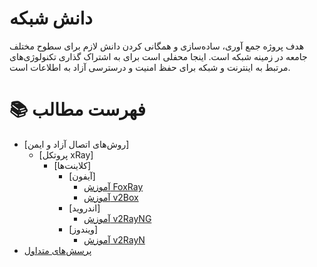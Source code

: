 # دانش شبکه

هدف پروژه جمع آوری، ساده‌سازی و همگانی کردن دانش لازم برای سطوح مختلف جامعه در زمینه شبکه است. اینجا محفلی است برای به اشتراک گذاری تکنولوژی‌های مرتبط به اینترنت و شبکه برای حفظ امنیت و درسترسی آزاد به اطلاعات است.


# 📚 فهرست مطالب 
- [روش‌های اتصال آزاد و ایمن]
  - [پروتکل xRay]
    - [کلاینت‌ها]
      - [آیفون]
        - [‌آموزش FoxRay](protocol/xray/client/iphone-foxyray.md)
        -  [‌آموزش v2Box](#outline-client)
      - [اندروید]
        - [آموزش v2RayNG](#cisco-anyconnect-client)
      - [ویندوز]
        - [آموزش v2RayN](#sstp-client)
- [پرسش‌های متداول](#anti-filter)


